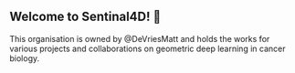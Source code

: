 ## Welcome to Sentinal4D! 👋

This organisation is owned by @DeVriesMatt and holds the works for various projects and collaborations on geometric deep learning in cancer biology.
